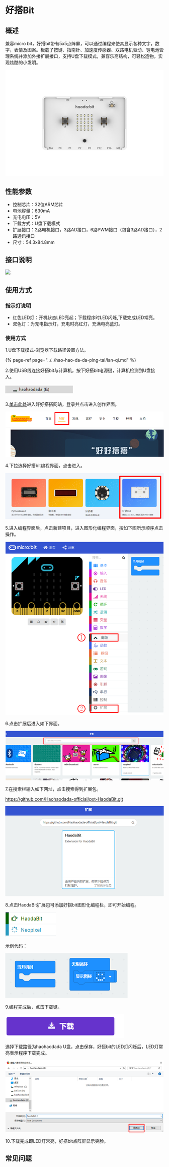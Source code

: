 # 好搭Bit

## 概述

兼容micro bit，好搭bit带有5x5点阵屏，可以通过编程来使其显示各种文字，数字，表情及图案。板载了按键、指南针、加速度传感器、双路电机驱动、锂电池管理系统并添加外接扩展接口，支持U盘下载模式，兼容乐高结构，可轻松造物，实现炫酷的小发明。

![](../.gitbook/assets/haodabit-1.png)

## 性能参数

* 控制芯片：32位ARM芯片
* 电池容量：630mA
* 充电电压：5V
* 下载方式：U盘下载模式
* 扩展接口：2路电机接口，3路AD接口，6路PWM接口（包含3路AD接口），2路通讯接口
* 尺寸：54.3x84.8mm

## 接口说明

![](../.gitbook/assets/haodabit-2.png)

## 使用方式

### 指示灯说明

* 红色LED灯：开机状态LED亮起；下载程序时LED闪烁,下载完成LED常亮。
* 双色灯：为充电指示灯，充电时亮红灯，充满电亮蓝灯。

### 使用方式

1.U盘下载模式-浏览器下载路径设置方法。

{% page-ref page="../../hao-hao-da-da-ping-tai/lan-qi.md" %}

2.使用USB线连接好搭bit与计算机，按下好搭bit电源键，计算机检测到U盘接入。

![](../.gitbook/assets/haodabit-3.png)

3.[单击此处](http://www.haohaodada.com)进入好好搭搭网站，登录并点击进入创作界面。

![](../.gitbook/assets/haodabit-4.png)

4.下拉选择好搭bit编程界面，点击进入。

![](../.gitbook/assets/haodabit-5.png)

5.进入编程界面后，点击新建项目，进入图形化编程界面，按如下图所示顺序点击操作。

![](../.gitbook/assets/haodabit-6.png)

6.点击扩展后进入如下界面。

![](../.gitbook/assets/haodabit-7.png)

7.在搜索栏输入如下网址，点击搜索得到扩展包。

https://github.com/Haohaodada-official/pxt-HaodaBit.git

![](../.gitbook/assets/haodabit-8.png)

8.点击HaodaBit扩展包可添加好搭bit图形化编程栏，即可开始编程。

![](../.gitbook/assets/haodabit-9.png)

示例代码：

![](../.gitbook/assets/haodabit-10.png)

9.编程完成后，点击下载键。

![](../.gitbook/assets/haodabit-11.png)

选择下载路径为haohaodada U盘，点击保存，好搭bit的LED灯闪烁后，LED灯常亮表示程序下载完成。

![](../.gitbook/assets/haodabit-12.png)

10.下载完成即LED灯常亮，好搭bit点阵屏显示笑脸。

## 常见问题